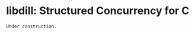 <link rel="stylesheet" type="text/css" href="main.css">

# libdill: Structured Concurrency for C

```
Under construction.
```
